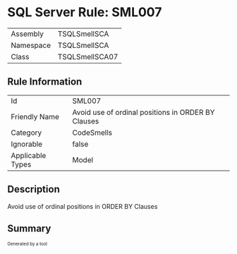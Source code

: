 ﻿# SQL Server Rule: SML007
  
|    |    |
|----|----|
| Assembly | TSQLSmellSCA |
| Namespace | TSQLSmellSCA |
| Class | TSQLSmellSCA07 |
  
## Rule Information
  
|    |    |
|----|----|
| Id | SML007 |
| Friendly Name | Avoid use of ordinal positions in ORDER BY Clauses |
| Category | CodeSmells |
| Ignorable | false |
| Applicable Types | Model  |
  
## Description
  
Avoid use of ordinal positions in ORDER BY Clauses
  
## Summary
  

  
<sub><sup>Generated by a tool</sup></sub>
